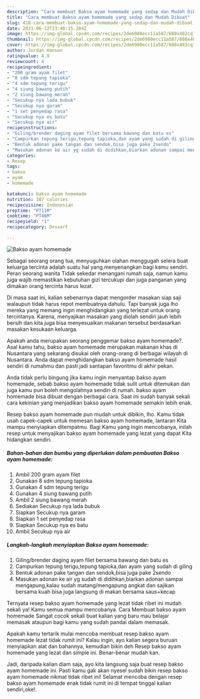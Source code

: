 ```yaml
---
description: "Cara membuat Bakso ayam homemade yang sedap dan Mudah Dibuat"
title: "Cara membuat Bakso ayam homemade yang sedap dan Mudah Dibuat"
slug: 418-cara-membuat-bakso-ayam-homemade-yang-sedap-dan-mudah-dibuat
date: 2021-06-12T23:48:15.204Z
image: https://img-global.cpcdn.com/recipes/2de6980ecc11a587/680x482cq70/bakso-ayam-homemade-foto-resep-utama.jpg
thumbnail: https://img-global.cpcdn.com/recipes/2de6980ecc11a587/680x482cq70/bakso-ayam-homemade-foto-resep-utama.jpg
cover: https://img-global.cpcdn.com/recipes/2de6980ecc11a587/680x482cq70/bakso-ayam-homemade-foto-resep-utama.jpg
author: Jordan Hanson
ratingvalue: 4.9
reviewcount: 4
recipeingredient:
- "200 gram ayam filet"
- "8 sdm tepung tapioka"
- "4 sdm tepung terigu"
- "4 siung bawang putih"
- "2 siung bawang merah"
- "Secukup nya lada bubuk"
- "Secukup nya garam"
- "1 set penyedap rasa"
- "Secukup nya es batu"
- "Secukup nya air"
recipeinstructions:
- "Giling/brender daging ayam filet bersama bawang dan batu es"
- "Campurkan tepung terigu,tepung tapioka,dan ayam yang sudah di giling"
- "Bentuk adonan pake tangan dan sendok,bisa juga pake 2sendo"
- "Masukan adonan ke air yg sudah di didihkan,biarkan adonan sampai mengapung,kalau sudah matang/mengapung angkat dan sajikan bersama kuah bisa juga langsung di makan bersama saus+kecap"
categories:
- Resep
tags:
- bakso
- ayam
- homemade

katakunci: bakso ayam homemade 
nutrition: 107 calories
recipecuisine: Indonesian
preptime: "PT11M"
cooktime: "PT46M"
recipeyield: "1"
recipecategory: Dessert

---
```



![Bakso ayam homemade](https://img-global.cpcdn.com/recipes/2de6980ecc11a587/680x482cq70/bakso-ayam-homemade-foto-resep-utama.jpg)

Sebagai seorang orang tua, menyuguhkan olahan menggugah selera buat keluarga tercinta adalah suatu hal yang menyenangkan bagi kamu sendiri. Peran seorang  wanita Tidak sekedar menangani rumah saja, namun kamu juga wajib memastikan kebutuhan gizi tercukupi dan juga panganan yang dimakan orang tercinta harus lezat.

Di masa  saat ini, kalian sebenarnya dapat mengorder masakan siap saji walaupun tidak harus repot membuatnya dahulu. Tapi banyak juga lho mereka yang memang ingin menghidangkan yang terlezat untuk orang tercintanya. Karena, menyajikan masakan yang diolah sendiri jauh lebih bersih dan kita juga bisa menyesuaikan makanan tersebut berdasarkan masakan kesukaan keluarga. 



Apakah anda merupakan seorang penggemar bakso ayam homemade?. Asal kamu tahu, bakso ayam homemade merupakan makanan khas di Nusantara yang sekarang disukai oleh orang-orang di berbagai wilayah di Nusantara. Anda dapat menghidangkan bakso ayam homemade hasil sendiri di rumahmu dan pasti jadi santapan favoritmu di akhir pekan.

Anda tidak perlu bingung jika kamu ingin menyantap bakso ayam homemade, sebab bakso ayam homemade tidak sulit untuk ditemukan dan juga kamu pun boleh mengolahnya sendiri di rumah. bakso ayam homemade bisa dibuat dengan berbagai cara. Saat ini sudah banyak sekali cara kekinian yang menjadikan bakso ayam homemade semakin lebih enak.

Resep bakso ayam homemade pun mudah untuk dibikin, lho. Kamu tidak usah capek-capek untuk memesan bakso ayam homemade, lantaran Kita mampu menyiapkan ditempatmu. Bagi Kamu yang ingin mencobanya, inilah resep untuk menyajikan bakso ayam homemade yang lezat yang dapat Kita hidangkan sendiri.

<!--inarticleads1-->

##### Bahan-bahan dan bumbu yang diperlukan dalam pembuatan Bakso ayam homemade:

1. Ambil 200 gram ayam filet
1. Gunakan 8 sdm tepung tapioka
1. Gunakan 4 sdm tepung terigu
1. Gunakan 4 siung bawang putih
1. Ambil 2 siung bawang merah
1. Sediakan Secukup nya lada bubuk
1. Siapkan Secukup nya garam
1. Siapkan 1 set penyedap rasa
1. Siapkan Secukup nya es batu
1. Ambil Secukup nya air




<!--inarticleads2-->

##### Langkah-langkah menyiapkan Bakso ayam homemade:

1. Giling/brender daging ayam filet bersama bawang dan batu es
1. Campurkan tepung terigu,tepung tapioka,dan ayam yang sudah di giling
1. Bentuk adonan pake tangan dan sendok,bisa juga pake 2sendo
1. Masukan adonan ke air yg sudah di didihkan,biarkan adonan sampai mengapung,kalau sudah matang/mengapung angkat dan sajikan bersama kuah bisa juga langsung di makan bersama saus+kecap




Ternyata resep bakso ayam homemade yang lezat tidak ribet ini mudah sekali ya! Kamu semua mampu mencobanya. Cara Membuat bakso ayam homemade Sangat cocok sekali buat kalian yang baru mau belajar memasak ataupun bagi kamu yang sudah pandai dalam memasak.

Apakah kamu tertarik mulai mencoba membuat resep bakso ayam homemade lezat tidak rumit ini? Kalau ingin, ayo kalian segera buruan menyiapkan alat dan bahannya, kemudian bikin deh Resep bakso ayam homemade yang lezat dan simple ini. Benar-benar mudah kan. 

Jadi, daripada kalian diam saja, ayo kita langsung saja buat resep bakso ayam homemade ini. Pasti kamu gak akan nyesel sudah bikin resep bakso ayam homemade nikmat tidak ribet ini! Selamat mencoba dengan resep bakso ayam homemade enak tidak rumit ini di tempat tinggal kalian sendiri,oke!.

